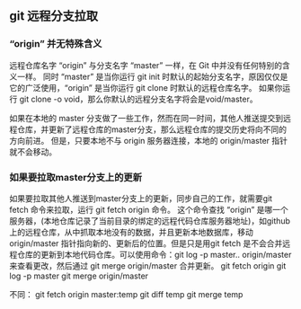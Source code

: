 ## git 远程分支拉取


### “origin” 并无特殊含义
远程仓库名字 “origin” 与分支名字 “master” 一样，在 Git 中并没有任何特别的含义一样。 同时 “master” 是当你运行 git init 时默认的起始分支名字，原因仅仅是它的广泛使用，“origin” 是当你运行 git clone 时默认的远程仓库名字。 如果你运行 git clone -o void，那么你默认的远程分支名字将会是void/master。

如果在本地的 master 分支做了一些工作，然而在同一时间，其他人推送提交到远程仓库，并更新了远程仓库的master分支，那么远程仓库的提交历史将向不同的方向前进。 但是，只要本地不与 origin 服务器连接，本地的 origin/master 指针就不会移动。

### 如果要拉取master分支上的更新
如果要拉取其他人推送到master分支上的更新，同步自己的工作，就需要git fetch 命令来拉取，运行 git fetch origin 命令。 这个命令查找 “origin” 是哪一个服务器，(本地仓库记录了当前目录的绑定的远程代码仓库服务器地址)，如github上的远程仓库，从中抓取本地没有的数据，并且更新本地数据库，移动 origin/master 指针指向新的、更新后的位置。但是只是用git fetch 是不会合并远程仓库的更新到本地代码仓库。可以使用命令：git log -p master.. origin/master来查看更改，然后通过 git merge origin/master 合并更新。
git fetch origin
git log -p master
git merge origin/master

不同：
git fetch origin master:temp 
git diff temp 
git merge temp 

